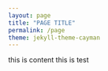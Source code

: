 ```yaml
---
layout: page
title: "PAGE TITLE"
permalink: /page
theme: jekyll-theme-cayman
---
```

this is content
this is test
